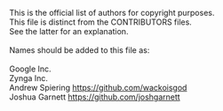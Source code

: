 This is the official list of authors for copyright purposes.<br>
This file is distinct from the CONTRIBUTORS files.<br>
See the latter for an explanation.<br>
<br>
Names should be added to this file as:<br>
<br>
Google Inc.<br>
Zynga Inc.<br>
Andrew Spiering <https://github.com/wackoisgod> <br>
Joshua Garnett <https://github.com/joshgarnett> <br>


